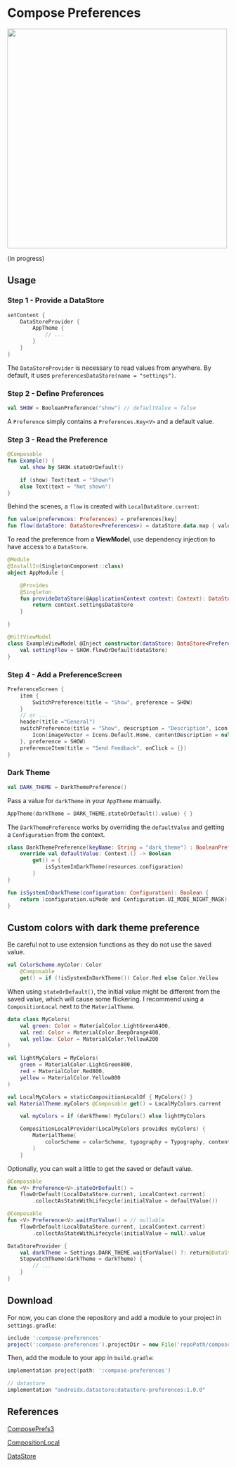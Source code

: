 # Compose Preferences

<img src="https://github-production-user-asset-6210df.s3.amazonaws.com/119967588/246880046-6be45205-d2c9-424d-9a81-5738bb8c717b.jpg" height="500"/>

(in progress)

## Usage

### Step 1 - Provide a DataStore

```kotlin
setContent {
    DataStoreProvider {
        AppTheme {
            // ...
        }
    }
}
```

The `DataStoreProvider` is necessary to read values from anywhere. By default, it uses `preferencesDataStore(name = "settings")`.

### Step 2 - Define Preferences

```kotlin
val SHOW = BooleanPreference("show") // defaultValue = false
```

A `Preference` simply contains a `Preferences.Key<V>` and a default value.

### Step 3 - Read the Preference

```kotlin
@Composable
fun Example() {
    val show by SHOW.stateOrDefault()

    if (show) Text(text = "Shown")
    else Text(text = "Not shown")
}
```

Behind the scenes, a `flow` is created with `LocalDataStore.current`:

```kotlin
fun value(preferences: Preferences) = preferences[key]
fun flow(dataStore: DataStore<Preferences>) = dataStore.data.map { value(it) }.distinctUntilChanged()
```

To read the preference from a **ViewModel**, use dependency injection to have access to a `DataStore`.

```kotlin
@Module
@InstallIn(SingletonComponent::class)
object AppModule {

    @Provides
    @Singleton
    fun provideDataStore(@ApplicationContext context: Context): DataStore<Preferences> {
        return context.settingsDataStore
    }

}
```

```kotlin
@HiltViewModel
class ExampleViewModel @Inject constructor(dataStore: DataStore<Preferences>) : ViewModel(){
    val settingFlow = SHOW.flowOrDefault(dataStore)
}
```

### Step 4 - Add a PreferenceScreen

```kotlin
PreferenceScreen {
    item {
        SwitchPreference(title = "Show", preference = SHOW)
    }
    // or ...
    header(title ="General")
    switchPreference(title = "Show", description = "Description", icon = {
        Icon(imageVector = Icons.Default.Home, contentDescription = null)
    }, preference = SHOW)
    preferenceItem(title = "Send Feedback", onClick = {})
}
```

### Dark Theme

```kotlin
val DARK_THEME = DarkThemePreference()
```

Pass a value for `darkTheme` in your `AppTheme` manually.

```kotlin
AppTheme(darkTheme = DARK_THEME.stateOrDefault().value) { }
```

The `DarkThemePreference` works by overriding the `defaultValue` and getting a `Configuration` from the context.

```kotlin
class DarkThemePreference(keyName: String = "dark_theme") : BooleanPreference(keyName) {
    override val defaultValue: Context.() -> Boolean
        get() = {
            isSystemInDarkTheme(resources.configuration)
        }
}

fun isSystemInDarkTheme(configuration: Configuration): Boolean {
    return (configuration.uiMode and Configuration.UI_MODE_NIGHT_MASK) == Configuration.UI_MODE_NIGHT_YES
}
```

## Custom colors with dark theme preference

Be careful not to use extension functions as they do not use the saved value.

```kotlin
val ColorScheme.myColor: Color
    @Composable
    get() = if (!isSystemInDarkTheme()) Color.Red else Color.Yellow
```

When using `stateOrDefault()`, the initial value might be different from the saved value, which will cause some flickering. I recommend using a `CompositionLocal` next to the `MaterialTheme`.

```kotlin
data class MyColors(
    val green: Color = MaterialColor.LightGreenA400,
    val red: Color = MaterialColor.DeepOrange400,
    val yellow: Color = MaterialColor.YellowA200
)

val lightMyColors = MyColors(
    green = MaterialColor.LightGreen800,
    red = MaterialColor.Red800,
    yellow = MaterialColor.Yellow800
)

val LocalMyColors = staticCompositionLocalOf { MyColors() }
val MaterialTheme.myColors @Composable get() = LocalMyColors.current
```

```kotlin
    val myColors = if (darkTheme) MyColors() else lightMyColors

    CompositionLocalProvider(LocalMyColors provides myColors) {
        MaterialTheme(
            colorScheme = colorScheme, typography = Typography, content = content
        )
    }
```

Optionally, you can wait a little to get the saved or default value.

```kotlin
@Composable
fun <V> Preference<V>.stateOrDefault() =
    flowOrDefault(LocalDataStore.current, LocalContext.current)
        .collectAsStateWithLifecycle(initialValue = defaultValue())

@Composable
fun <V> Preference<V>.waitForValue() = // nullable
    flowOrDefault(LocalDataStore.current, LocalContext.current)
        .collectAsStateWithLifecycle(initialValue = null).value
```

```kotlin
DataStoreProvider {
    val darkTheme = Settings.DARK_THEME.waitForValue() ?: return@DataStoreProvider
    StopwatchTheme(darkTheme = darkTheme) {
        // ...
    }
}
```

## Download

For now, you can clone the repository and add a module to your project in `settings.gradle`:

```groovy
include ':compose-preferences'
project(':compose-preferences').projectDir = new File('repoPath/compose-preferences')
```

Then, add the module to your app in `build.gradle`:

```groovy
implementation project(path: ':compose-preferences')

// datastore
implementation "androidx.datastore:datastore-preferences:1.0.0"
```

## References

[ComposePrefs3](https://github.com/JamalMulla/ComposePrefs3/tree/master)

[CompositionLocal](https://developer.android.com/jetpack/compose/compositionlocal)

[DataStore](https://developer.android.com/topic/libraries/architecture/datastore)
